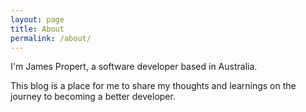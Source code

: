 ```yaml
---
layout: page
title: About
permalink: /about/
---
```


I'm James Propert, a software developer based in Australia.

This blog is a place for me to share my thoughts and learnings on the journey to becoming a better developer.
